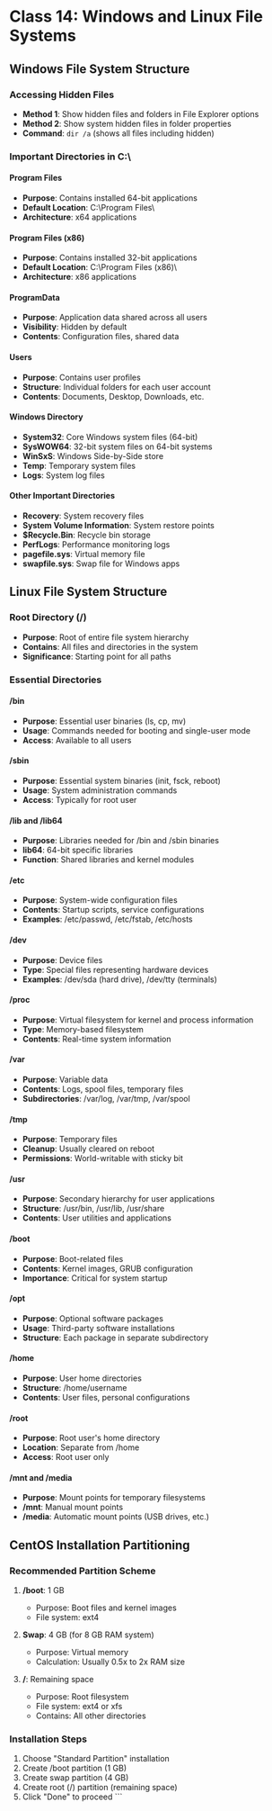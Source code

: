 # Class 14: Windows and Linux File Systems

## Windows File System Structure

### Accessing Hidden Files
- **Method 1**: Show hidden files and folders in File Explorer options
- **Method 2**: Show system hidden files in folder properties
- **Command**: `dir /a` (shows all files including hidden)

### Important Directories in C:\

#### Program Files
- **Purpose**: Contains installed 64-bit applications
- **Default Location**: C:\Program Files\
- **Architecture**: x64 applications

#### Program Files (x86)
- **Purpose**: Contains installed 32-bit applications  
- **Default Location**: C:\Program Files (x86)\
- **Architecture**: x86 applications

#### ProgramData
- **Purpose**: Application data shared across all users
- **Visibility**: Hidden by default
- **Contents**: Configuration files, shared data

#### Users
- **Purpose**: Contains user profiles
- **Structure**: Individual folders for each user account
- **Contents**: Documents, Desktop, Downloads, etc.

#### Windows Directory
- **System32**: Core Windows system files (64-bit)
- **SysWOW64**: 32-bit system files on 64-bit systems
- **WinSxS**: Windows Side-by-Side store
- **Temp**: Temporary system files
- **Logs**: System log files

#### Other Important Directories
- **Recovery**: System recovery files
- **System Volume Information**: System restore points
- **$Recycle.Bin**: Recycle bin storage
- **PerfLogs**: Performance monitoring logs
- **pagefile.sys**: Virtual memory file
- **swapfile.sys**: Swap file for Windows apps

## Linux File System Structure

### Root Directory (/)
- **Purpose**: Root of entire file system hierarchy
- **Contains**: All files and directories in the system
- **Significance**: Starting point for all paths

### Essential Directories

#### /bin
- **Purpose**: Essential user binaries (ls, cp, mv)
- **Usage**: Commands needed for booting and single-user mode
- **Access**: Available to all users

#### /sbin  
- **Purpose**: Essential system binaries (init, fsck, reboot)
- **Usage**: System administration commands
- **Access**: Typically for root user

#### /lib and /lib64
- **Purpose**: Libraries needed for /bin and /sbin binaries
- **lib64**: 64-bit specific libraries
- **Function**: Shared libraries and kernel modules

#### /etc
- **Purpose**: System-wide configuration files
- **Contents**: Startup scripts, service configurations
- **Examples**: /etc/passwd, /etc/fstab, /etc/hosts

#### /dev
- **Purpose**: Device files
- **Type**: Special files representing hardware devices
- **Examples**: /dev/sda (hard drive), /dev/tty (terminals)

#### /proc
- **Purpose**: Virtual filesystem for kernel and process information
- **Type**: Memory-based filesystem
- **Contents**: Real-time system information

#### /var
- **Purpose**: Variable data
- **Contents**: Logs, spool files, temporary files
- **Subdirectories**: /var/log, /var/tmp, /var/spool

#### /tmp
- **Purpose**: Temporary files
- **Cleanup**: Usually cleared on reboot
- **Permissions**: World-writable with sticky bit

#### /usr
- **Purpose**: Secondary hierarchy for user applications
- **Structure**: /usr/bin, /usr/lib, /usr/share
- **Contents**: User utilities and applications

#### /boot
- **Purpose**: Boot-related files
- **Contents**: Kernel images, GRUB configuration
- **Importance**: Critical for system startup

#### /opt
- **Purpose**: Optional software packages
- **Usage**: Third-party software installations
- **Structure**: Each package in separate subdirectory

#### /home
- **Purpose**: User home directories
- **Structure**: /home/username
- **Contents**: User files, personal configurations

#### /root
- **Purpose**: Root user's home directory
- **Location**: Separate from /home
- **Access**: Root user only

#### /mnt and /media
- **Purpose**: Mount points for temporary filesystems
- **/mnt**: Manual mount points
- **/media**: Automatic mount points (USB drives, etc.)

## CentOS Installation Partitioning

### Recommended Partition Scheme
1. **/boot**: 1 GB
   - Purpose: Boot files and kernel images
   - File system: ext4

2. **Swap**: 4 GB (for 8 GB RAM system)
   - Purpose: Virtual memory
   - Calculation: Usually 0.5x to 2x RAM size

3. **/**: Remaining space
   - Purpose: Root filesystem
   - File system: ext4 or xfs
   - Contains: All other directories

### Installation Steps
1. Choose "Standard Partition" installation
2. Create /boot partition (1 GB)
3. Create swap partition (4 GB)
4. Create root (/) partition (remaining space)
5. Click "Done" to proceed
\`\`\`
